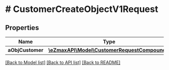 # # CustomerCreateObjectV1Request

## Properties

Name | Type | Description | Notes
------------ | ------------- | ------------- | -------------
**aObjCustomer** | [**\eZmaxAPI\Model\CustomerRequestCompound[]**](CustomerRequestCompound.md) |  |

[[Back to Model list]](../../README.md#models) [[Back to API list]](../../README.md#endpoints) [[Back to README]](../../README.md)
